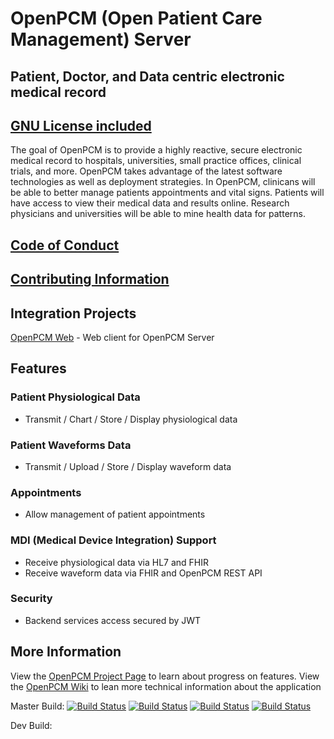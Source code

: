 # OpenPCM (Open Patient Care Management) Server
## Patient, Doctor, and Data centric electronic medical record
## [GNU License included]

The goal of OpenPCM is to provide a highly reactive, secure electronic medical record to hospitals, universities, small practice offices, clinical trials, and more. OpenPCM takes advantage of the latest software technologies as well as deployment strategies. In OpenPCM, clinicans will be able to better manage patients appointments and vital signs. Patients will have access to view their medical data and results online. Research physicians and universities will be able to mine health data for patterns. 

## [Code of Conduct]

## [Contributing Information]

## Integration Projects
[OpenPCM Web] - Web client for OpenPCM Server

## Features

### Patient Physiological Data
- Transmit / Chart / Store / Display physiological data 

### Patient Waveforms Data
- Transmit / Upload / Store / Display waveform data

### Appointments
- Allow management of patient appointments

### MDI (Medical Device Integration) Support
- Receive physiological data via HL7 and FHIR
- Receive waveform data via FHIR and OpenPCM REST API

### Security
- Backend services access secured by JWT

## More Information

View the [OpenPCM Project Page] to learn about progress on features.
View the [OpenPCM Wiki] to lean more technical information about the application

Master Build:
[![Build Status](https://jenkins.openpcm.org/job/OpenPCM_Server_Master/badge/icon)](https://jenkins.openpcm.org/job/OpenPCM_Server_Master/)
[![Build Status](https://jenkins.openpcm.org/buildStatus/icon?job=OpenPCM_Server_Master)](https://jenkins.openpcm.org/job/OpenPCM_Server_Master/)
[![Build Status](https://jenkins.openpcm.org/job/OpenPCM_Server_Master/badge/icon)](https://jenkins.openpcm.org/job/OpenPCM_Server_Master)
[![Build Status](https://jenkins.openpcm.org/buildStatus/icon?job=OpenPCM_Server_Master)](https://jenkins.openpcm.org/job/OpenPCM_Server_Master)

Dev Build:

[GNU License included]: https://github.com/OpenPCM/openpcm-server/blob/master/LICENSE
[Code of Conduct]: https://github.com/OpenPCM/openpcm-server/blob/master/CODE_OF_CONDUCT.md
[Contributing Information]: https://github.com/OpenPCM/openpcm-server/blob/master/CONTRIBUTING.md
[OpenPCM Web]: https://github.com/OpenPCM/openpcm-web
[OpenPCM Project Page]: https://github.com/OpenPCM/openpcm-server/projects
[OpenPCM Wiki]: https://github.com/OpenPCM/openpcm-server/wiki
